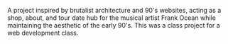 A project inspired by brutalist architecture and 90's websites, acting as a shop, about, and tour date hub for the 
musical artist Frank Ocean while maintaining the aesthetic of the early 90's. This was a class project for a web 
development class.
